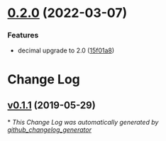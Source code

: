 # [0.2.0](https://github.com/coingaming/comparable_decimal/compare/v0.1.2...v0.2.0) (2022-03-07)


### Features

* decimal upgrade to 2.0 ([15f01a8](https://github.com/coingaming/comparable_decimal/commit/15f01a8d320529e3eae1ac53bcbaa8f0e8bbe5b7))

# Change Log

## [v0.1.1](https://github.com/coingaming/comparable_decimal/tree/v0.1.1) (2019-05-29)


\* *This Change Log was automatically generated by [github_changelog_generator](https://github.com/skywinder/Github-Changelog-Generator)*
